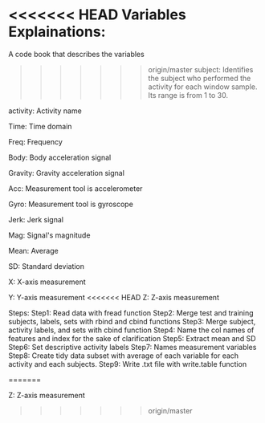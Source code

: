 <<<<<<< HEAD
Variables Explainations:
=======
A code book that describes the variables

>>>>>>> origin/master
subject: Identifies the subject who performed the activity for each window sample. Its range is from 1 to 30.

activity: Activity name

Time: Time domain

Freq: Frequency

Body: Body acceleration signal

Gravity: Gravity acceleration signal

Acc: Measurement tool is accelerometer

Gyro: Measurement tool is gyroscope

Jerk: Jerk signal

Mag: Signal's magnitude

Mean: Average

SD: Standard deviation

X: X-axis measurement

Y: Y-axis measurement
<<<<<<< HEAD
Z: Z-axis measurement

Steps:
Step1: Read data with fread function
Step2: Merge test and training subjects, labels, sets with rbind and cbind functions 
Step3: Merge subject, activity labels, and sets with cbind function
Step4: Name the col names of features and index for the sake of clarification 
Step5: Extract  mean and SD
Step6: Set descriptive activity labels
Step7: Names measurement variables
Step8: Create tidy data subset with average of each variable for each activity and each subjects.
Step9: Write .txt file with write.table function


=======

Z: Z-axis measurement
>>>>>>> origin/master
